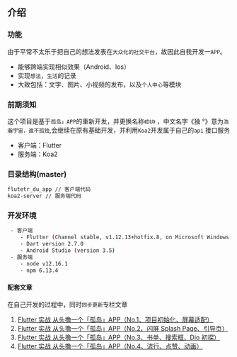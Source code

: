 ## 介绍

### 功能

由于平常不太乐于把自己的想法发表在`大众化的社交平台`，故因此自我开发一`APP`。

- 能够跨端实现相似效果（Android、Ios）
- 实现`想法`，`生活`的记录
- 大致包括：文字、图片、小视频的发布，以及`个人中心`等模块

### 前期须知

这个项目是基于`孤岛」APP`的重新开发，并更换名称`《DU》` ，中文名字《独 °》意为`浩瀚宇宙，谁不孤独`,会继续在原有基础开发，并利用`Koa2`开发属于自己的`api` 接口服务

- 客户端：Flutter
- 服务端：Koa2

### 目录结构(master)

```sh
flutetr_du_app // 客户端代码
koa2-server // 服务端代码
```

### 开发环境

```sh
 - 客户端
    - Flutter (Channel stable, v1.12.13+hotfix.8, on Microsoft Windows [Version 10.0.18363.657], locale zh-CN)
    - Dart version 2.7.0
    - Android Studio (version 3.5)
 - 服务端
    - node v12.16.1
    - npm 6.13.4
```


#### 配套文章

在自己开发的过程中，同时`同步更新`专栏文章

1. [Flutter 实战 从头撸一个「孤岛」APP（No.1、项目初始化、屏幕适配）](https://juejin.im/post/5dd0142be51d453fc01e8a25)
2. [Flutter 实战 从头撸一个「孤岛」APP（No.2、闪屏 Splash Page、引导页）](https://juejin.im/post/5dd97d3fe51d45234f582cbe)
3. [Flutter 实战 从头撸一个「孤岛」APP（No.3、书单、搜索框、Dio 初探）](https://juejin.im/post/5de2b7aa5188256e913c991d)
4. [Flutter 实战 从头撸一个「孤岛」APP（No.4、流行、点赞、动画）](https://juejin.im/post/5e12943f6fb9a0482806df9d)
```
